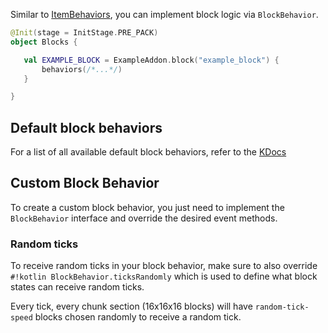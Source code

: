 Similar to [ItemBehaviors](../items/item-behaviors.md), you can implement block logic via `BlockBehavior`.

```kotlin
@Init(stage = InitStage.PRE_PACK)
object Blocks {

   val EXAMPLE_BLOCK = ExampleAddon.block("example_block") {
       behaviors(/*...*/)
   }

}
```

## Default block behaviors

For a list of all available default block behaviors, refer to the
[KDocs](https://nova.dokka.xenondevs.xyz/nova/xyz.xenondevs.nova.world.block.behavior/index.html)

## Custom Block Behavior

To create a custom block behavior, you just need to implement the `BlockBehavior` interface and override the desired
event methods.

### Random ticks

To receive random ticks in your block behavior, make sure to also override `#!kotlin BlockBehavior.ticksRandomly`
which is used to define what block states can receive random ticks.

Every tick, every chunk section (16x16x16 blocks) will have `random-tick-speed` blocks chosen randomly to receive a
random tick.

